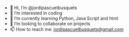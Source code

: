 - 👋 Hi, I’m @jordipascuetbusquets
- 👀 I’m interested in coding
- 🌱 I’m currently learning Python, Java Script and html
- 💞️ I’m looking to collaborate on projects
- 📫 How to reach me: jordipascuetbusquets@gmail.com

<!---
jordipascuetbusquets/jordipascuetbusquets is a ✨ special ✨ repository because its `README.md` (this file) appears on your GitHub profile.
You can click the Preview link to take a look at your changes.
--->
